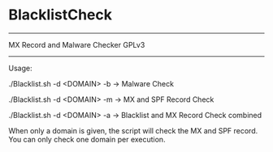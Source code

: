 # BlacklistCheck


*********************************
 MX Record and Malware Checker
 GPLv3
*********************************

 Usage:

   ./Blacklist.sh -d \<DOMAIN\> -b -> Malware Check

   ./Blacklist.sh -d \<DOMAIN\> -m -> MX and SPF Record Check

   ./Blacklist.sh -d \<DOMAIN\> -a -> Blacklist and MX Record Check combined

When only a domain is given, the script will check the MX and SPF record. You can only check one domain per execution.
